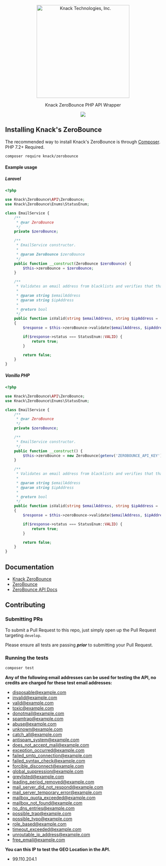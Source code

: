 <p align="center">
  <a href="https://joinknack.com/">
    <img alt="Knack Technologies, Inc." src="https://static.joinknack.com/images/logos/knack-logo-orange.svg" width="300">
  </a>
</p>

<p align="center">
  Knack ZeroBounce PHP API Wrapper
</p>

<p align="center">
    <a href="https://codecov.io/gh/KnackTech/zerobounce">
      <img src="https://codecov.io/gh/KnackTech/zerobounce/branch/master/graph/badge.svg?token=VSBXEKUDkT" />
    </a>
</p>

## Installing Knack's ZeroBounce

The recommended way to install Knack's ZeroBounce is through
[Composer](https://getcomposer.org/). PHP 7.2+ Required.

```bash
composer require knack/zerobounce
```

#### Example usage

##### Laravel

```php
<?php

use Knack\ZeroBounce\API\ZeroBounce;
use Knack\ZeroBounce\Enums\StatusEnum;

class EmailService {
    /**
     * @var ZeroBounce
     */
    private $zeroBounce;

    /**
     * EmailService constructor.
     *
     * @param ZeroBounce $zeroBounce
     */
    public function __construct(ZeroBounce $zeroBounce) {
        $this->zeroBounce = $zeroBounce;
    }

    /**
     * Validates an email address from blacklists and verifies that that domain is real.
     *
     * @param string $emailAddress
     * @param string $ipAddress
     *
     * @return bool
     */
    public function isValid(string $emailAddress, string $ipAddress = ''): bool
    {
        $response = $this->zeroBounce->validate($emailAddress, $ipAddress);

        if($response->status === StatusEnum::VALID) {
            return true;
        }

        return false;
    }
}
```

##### Vanilla PHP

```php
<?php

use Knack\ZeroBounce\API\ZeroBounce;
use Knack\ZeroBounce\Enums\StatusEnum;

class EmailService {
    /**
     * @var ZeroBounce
     */
    private $zeroBounce;

    /**
     * EmailService constructor.
     */
    public function __construct() {
        $this->zeroBounce = new ZeroBounce(getenv('ZEROBOUNCE_API_KEY'));
    }

    /**
     * Validates an email address from blacklists and verifies that that domain is real.
     *
     * @param string $emailAddress
     * @param string $ipAddress
     *
     * @return bool
     */
    public function isValid(string $emailAddress, string $ipAddress = ''): bool
    {
        $response = $this->zeroBounce->validate($emailAddress, $ipAddress);

        if($response->status === StatusEnum::VALID) {
            return true;
        }

        return false;
    }
}
```
## Documentation

- [Knack ZeroBounce](https://knacktech.github.io/zerobounce/)
- [ZeroBounce](https://www.zerobounce.net/)
- [ZeroBounce API Docs](https://www.zerobounce.net/docs/)

## Contributing

### Submitting PRs

To submit a Pull Request to this repo, just simply open up the Pull Request targeting `develop`.

Please ensure all tests are passing _**prior**_ to submitting your Pull Request.

### Running the tests

```bash
composer test
```

**Any of the following email addresses can be used for testing the API, no credits are charged for these test email addresses:**
- disposable@example.com
- invalid@example.com
- valid@example.com
- toxic@example.com
- donotmail@example.com
- spamtrap@example.com
- abuse@example.com
- unknown@example.com
- catch_all@example.com
- antispam_system@example.com
- does_not_accept_mail@example.com
- exception_occurred@example.com
- failed_smtp_connection@example.com
- failed_syntax_check@example.com
- forcible_disconnect@example.com
- global_suppression@example.com
- greylisted@example.com
- leading_period_removed@example.com
- mail_server_did_not_respond@example.com
- mail_server_temporary_error@example.com
- mailbox_quota_exceeded@example.com
- mailbox_not_found@example.com
- no_dns_entries@example.com
- possible_trap@example.com
- possible_typo@example.com
- role_based@example.com
- timeout_exceeded@example.com
- unroutable_ip_address@example.com
- free_email@example.com

**You can this IP to test the GEO Location in the API.**

- 99.110.204.1
